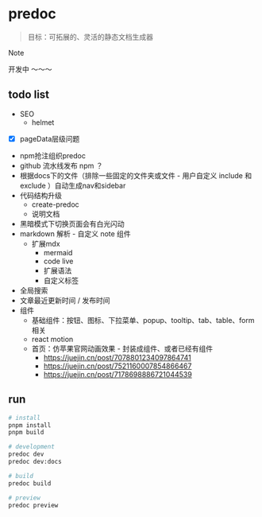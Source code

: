 # predoc
> 目标：可拓展的、灵活的静态文档生成器

> [!NOTE]
> 开发中 ～～～

## todo list
- SEO
  - helmet
- [x] pageData层级问题
- npm抢注组织predoc
- github 流水线发布 npm ？
- 根据docs下的文件（排除一些固定的文件夹或文件 - 用户自定义 include 和 exclude ）自动生成nav和sidebar
- 代码结构升级
  - create-predoc
  - 说明文档
- 黑暗模式下切换页面会有白光闪动
- markdown 解析 - 自定义 note 组件
  - 扩展mdx
    - mermaid
    - code live
    - 扩展语法
    - 自定义标签
- 全局搜索
- 文章最近更新时间 / 发布时间
- 组件
  - 基础组件：按钮、图标、下拉菜单、popup、tooltip、tab、table、form相关
  - react motion
  - 首页：仿苹果官网动画效果 - 封装成组件、或者已经有组件
    - https://juejin.cn/post/7078801234097864741
    - https://juejin.cn/post/7521160007854866467
    - https://juejin.cn/post/7178698886721044539
 
## run

```zsh
# install
pnpm install
pnpm build

# development
predoc dev
predoc dev:docs

# build
predoc build

# preview
predoc preview
```
